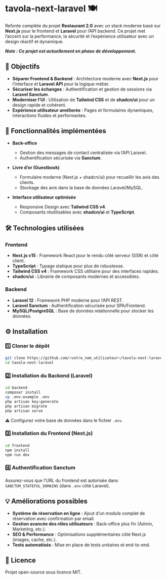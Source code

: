 # tavola-next-laravel 🍽️

Refonte complète du projet **Restaurant 2.0** avec un stack moderne basé sur **Next.js** pour le frontend et **Laravel** pour l’API backend. Ce projet met l’accent sur la performance, la sécurité et l’expérience utilisateur avec un design réactif et dynamique.

***Note : Ce projet est actuellement en phase de développement.***


## 🎯 Objectifs

* **Séparer Frontend & Backend** : Architecture moderne avec **Next.js** pour l’interface et **Laravel API** pour la logique métier.
* **Sécuriser les échanges** : Authentification et gestion de sessions via **Laravel Sanctum**.
* **Moderniser l’UI** : Utilisation de **Tailwind CSS** et de **shadcn/ui** pour un design rapide et cohérent.
* **Expérience utilisateur améliorée** : Pages et formulaires dynamiques, interactions fluides et performantes.


## 🚀 Fonctionnalités implémentées

* **Back-office**

  * Gestion des messages de contact centralisée via l’API Laravel.
  * Authentification sécurisée via **Sanctum**.

* **Livre d’or (Guestbook)**

  * Formulaire moderne (Next.js + shadcn/ui) pour recueillir les avis des clients.
  * Stockage des avis dans la base de données Laravel/MySQL.

* **Interface utilisateur optimisée**

  * Responsive Design avec **Tailwind CSS v4**.
  * Composants réutilisables avec **shadcn/ui** et **TypeScript**.


## 🛠️ Technologies utilisées

### **Frontend**

* **Next.js v15** : Framework React pour le rendu côté serveur (SSR) et côté client.
* **TypeScript** : Typage statique pour plus de robustesse.
* **Tailwind CSS v4** : Framework CSS utilitaire pour des interfaces rapides.
* **shadcn/ui** : Librairie de composants modernes et accessibles.

### **Backend**

* **Laravel 12** : Framework PHP moderne pour l’API REST.
* **Laravel Sanctum** : Authentification sécurisée pour SPA/Frontend.
* **MySQL/PostgreSQL** : Base de données relationnelle pour stocker les données.


## ⚙️ Installation

### 1️⃣ Cloner le dépôt

```bash
git clone https://github.com/<votre_nom_utilisateur>/tavola-next-laravel.git
cd tavola-next-laravel
```

### 2️⃣ Installation du Backend (Laravel)

```bash
cd backend
composer install
cp .env.example .env
php artisan key:generate
php artisan migrate
php artisan serve
```

⚠️ Configurez votre base de données dans le fichier `.env`.

### 3️⃣ Installation du Frontend (Next.js)

```bash
cd frontend
npm install
npm run dev
```

### 4️⃣ Authentification Sanctum

Assurez-vous que l’URL du frontend est autorisée dans `SANCTUM_STATEFUL_DOMAINS` (dans `.env` côté Laravel).


## 💡 Améliorations possibles

* **Système de réservation en ligne** : Ajout d’un module complet de réservation avec confirmation par email.
* **Gestion avancée des rôles utilisateurs** : Back-office plus fin (Admin, Marketing, etc.).
* **SEO & Performance** : Optimisations supplémentaires côté Next.js (images, cache, etc.).
* **Tests automatisés** : Mise en place de tests unitaires et end-to-end.


## 📝 Licence

Projet open-source sous licence MIT.
